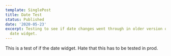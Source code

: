 ```yaml
---
template: SinglePost
title: Date Test
status: Published
date: '2020-05-23'
excerpt: Testing to see if date changes went through in older version of the
  date widget.
---
```

This is a test of if the date widget. Hate that this has to be tested in prod.